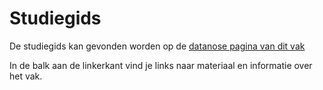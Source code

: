 # Studiegids

De studiegids kan gevonden worden op de [datanose pagina van dit vak](https://datanose.nl/#course[77182])

In de balk aan de linkerkant vind je links naar materiaal en informatie over het vak.





